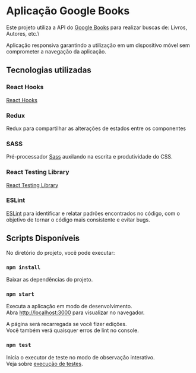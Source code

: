 # Aplicação Google Books

Este projeto utiliza a API do [Google Books](https://developers.google.com/books/) para realizar buscas de: Livros, Autores, etc.\

Aplicação responsiva garantindo a utilização em um dispositivo móvel sem comprometer a navegação da aplicação.

## Tecnologias utilizadas

### React Hooks
[React Hooks](https://pt-br.reactjs.org/docs/hooks-intro.html)

### Redux
Redux para compartilhar as alterações de estados entre os componentes

### SASS
Pré-processador [Sass](https://sass-lang.com/documentation) auxilando na escrita e produtividade do CSS.

### React Testing Library
[React Testing Library](https://testing-library.com/docs/react-testing-library/intro/)

### ESLint
[ESLint](https://eslint.org/) para identificar e relatar padrões encontrados no código, com o objetivo de tornar o código mais consistente e evitar bugs.

## Scripts Disponíveis
No diretório do projeto, você pode executar:

### `npm install`
Baixar as dependências do projeto.

### `npm start`
Executa a aplicação em modo de desenvolvimento.\
Abra [http://localhost:3000](http://localhost:3000) para visualizar no navegador.

A página será recarregada se você fizer edições. \
Você também verá quaisquer erros de lint no console.

### `npm test`

Inicia o executor de teste no modo de observação interativo.\
Veja sobre [execução de testes](https://facebook.github.io/create-react-app/docs/running-tests).

